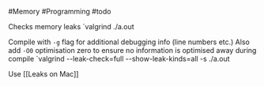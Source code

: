 #Memory #Programming #todo

Checks memory leaks
`valgrind ./a.out

Compile with `-g` flag for additional debugging info (line numbers etc.)
Also add `-O0` optimisation zero to ensure no information is optimised away during compile
`valgrind --leak-check=full --show-leak-kinds=all -s ./a.out

Use [[Leaks on Mac]]